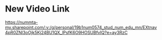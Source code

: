 # New Video Link
https://nummta-my.sharepoint.com/:v:/g/personal/19b1num0574_stud_num_edu_mn/EXtnav4pR0ZNl3oOjk5Kj24BU1QX_lPsfK6O9HOSUBfvIQ?e=ay3RzC
